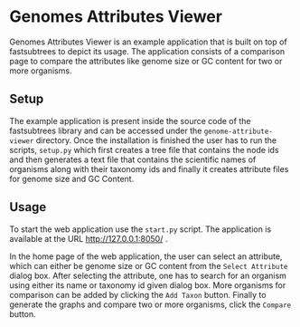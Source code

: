 # Genomes Attributes Viewer

Genomes Attributes Viewer is an example application that is 
built on top of fastsubtrees to depict its usage. The application 
consists of a comparison page to compare the attributes like genome size or 
GC content for two or more organisms. 

## Setup

The example application is present inside the source code of the 
fastsubtrees library and can be accessed under the `genome-attribute-viewer` directory.
Once the installation is finished the user has to run the scripts, `setup.py` which first creates a
tree file that contains the node ids and then generates a text file that
contains the scientific names of organisms along with their taxonomy 
ids and finally it creates attribute files for genome size and GC Content.

## Usage

To start the web application use the `start.py` script.
The application is available at the URL http://127.0.0.1:8050/ .

In the home page of the web application, the user can select an attribute,
which can either be genome size or GC content from the `Select Attribute` dialog
box. After selecting the attribute, one has to search for an organism
using either its name or taxonomy id given dialog box. More
organisms for comparison can be added by clicking the `Add Taxon` button.
Finally to generate the graphs and compare two or more organisms,
click the `Compare` button.

  

